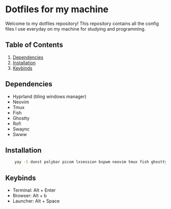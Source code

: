 # Dotfiles for my machine

Welcome to my dotfiles repository! This repository contains all the config files I use everyday on my machine for studying and programming.

## Table of Contents

1. [Dependencies](#Dependencies)
2. [Installation](#installation)
3. [Keybinds](#keybinds)

## Dependencies

- Hyprland (tiling windows manager)
- Neovim
- Tmux
- Fish
- Ghostty
- Rofi
- Swaync
- Swww

## Installation

```sh
    yay -S dunst polybar picom lxsession bspwm neovim tmux fish ghostty-git swww fzf zoxide ripgrep fd rofi eza swaync bat
```

## Keybinds

- Terminal: Alt + Enter
- Browser: Alt + b
- Launcher: Alt + Space
